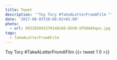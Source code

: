 ```yaml
---
title: Tweet
description: '"Toy Tory #TakeALetterFromAFilm "'
date: '2017-08-03T20:08:02+01:00'
photo:
  - url: 893205841570140160-DGVN-SPU0AA9qos.jpg
tags:
  - TakeALetterFromAFilm
---
```

Toy Tory #TakeALetterFromAFilm 
      {{< tweet 1 0 >}}
    
